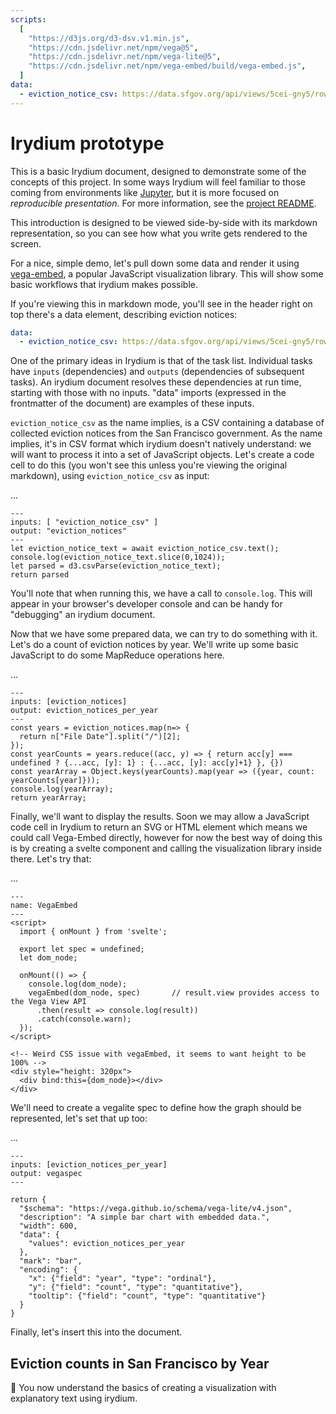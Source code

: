 ```yaml
---
scripts:
  [
    "https://d3js.org/d3-dsv.v1.min.js",
    "https://cdn.jsdelivr.net/npm/vega@5",
    "https://cdn.jsdelivr.net/npm/vega-lite@5",
    "https://cdn.jsdelivr.net/npm/vega-embed/build/vega-embed.js",
  ]
data:
  - eviction_notice_csv: https://data.sfgov.org/api/views/5cei-gny5/rows.csv?accessType=DOWNLOAD
---
```


# Irydium prototype

This is a basic Irydium document, designed to demonstrate some of the concepts of this
project. In some ways Irydium will feel familiar to those coming from environments
like [Jupyter](https://jupyter.org/), but it is more focused on _reproducible
presentation_. For more information, see the [project README].

This introduction is designed to be viewed side-by-side with its markdown representation,
so you can see how what you write gets rendered to the screen.

For a nice, simple demo, let's pull down some data and render it using [vega-embed],
a popular JavaScript visualization library. This will show some basic workflows that irydium
makes possible.

If you're viewing this in markdown mode, you'll see in the header right on top there's a data element,
describing eviction notices:

```yaml
data:
  - eviction_notice_csv: https://data.sfgov.org/api/views/5cei-gny5/rows.csv?accessType=DOWNLOAD
```

One of the primary ideas in Irydium is that of the task list. Individual tasks have `inputs` (dependencies)
and `outputs` (dependencies of subsequent tasks). An irydium document resolves these dependencies at run
time, starting with those with no inputs. "data" imports (expressed in the frontmatter of the document)
are examples of these inputs.

`eviction_notice_csv` as the name implies, is a CSV containing a database of collected eviction notices from the San Francisco government. As the name implies, it's in CSV format which irydium doesn't natively understand: we will
want to process it into a set of JavaScript objects. Let's create a code cell to do this (you won't see this unless you're viewing the original markdown), using `eviction_notice_csv` as input:

...

```{code-cell} js
---
inputs: [ "eviction_notice_csv" ]
output: "eviction_notices"
---
let eviction_notice_text = await eviction_notice_csv.text();
console.log(eviction_notice_text.slice(0,1024));
let parsed = d3.csvParse(eviction_notice_text);
return parsed
```

You'll note that when running this, we have a call to `console.log`.
This will appear in your browser's developer console and can be handy for "debugging" an irydium document.

Now that we have some prepared data, we can try to do something with it. Let's do a count of eviction
notices by year. We'll write up some basic JavaScript to do some MapReduce operations here.

...

```{code-cell} js
---
inputs: [eviction_notices]
output: eviction_notices_per_year
---
const years = eviction_notices.map(n=> {
  return n["File Date"].split("/")[2];
});
const yearCounts = years.reduce((acc, y) => { return acc[y] === undefined ? {...acc, [y]: 1} : {...acc, [y]: acc[y]+1} }, {})
const yearArray = Object.keys(yearCounts).map(year => ({year, count: yearCounts[year]}));
console.log(yearArray);
return yearArray;
```

Finally, we'll want to display the results. Soon we may allow a JavaScript code cell in Irydium to return an
SVG or HTML element which means we could call Vega-Embed directly, however for now the best way of doing
this is by creating a svelte component and calling the visualization library inside there. Let's try that:

...

```{code-cell} svelte
---
name: VegaEmbed
---
<script>
  import { onMount } from 'svelte';

  export let spec = undefined;
  let dom_node;

  onMount(() => {
    console.log(dom_node);
    vegaEmbed(dom_node, spec)    	// result.view provides access to the Vega View API
      .then(result => console.log(result))
      .catch(console.warn);
  });
</script>

<!-- Weird CSS issue with vegaEmbed, it seems to want height to be 100% -->
<div style="height: 320px">
  <div bind:this={dom_node}></div>
</div>
```

We'll need to create a vegalite spec to define how the graph should be represented, let's set that up too:

...

```{code-cell} js
---
inputs: [eviction_notices_per_year]
output: vegaspec
---

return {
  "$schema": "https://vega.github.io/schema/vega-lite/v4.json",
  "description": "A simple bar chart with embedded data.",
  "width": 600,
  "data": {
    "values": eviction_notices_per_year
  },
  "mark": "bar",
  "encoding": {
    "x": {"field": "year", "type": "ordinal"},
    "y": {"field": "count", "type": "quantitative"},
    "tooltip": {"field": "count", "type": "quantitative"}
  }
}
```

Finally, let's insert this into the document.

## Eviction counts in San Francisco by Year

<VegaEmbed spec={vegaspec} />

🎉 You now understand the basics of creating a visualization with explanatory text using irydium.

[project readme]: https://github.com/irydium/irydium/blob/main/README.md
[vega-embed]: https://github.com/vega/vega-embed
